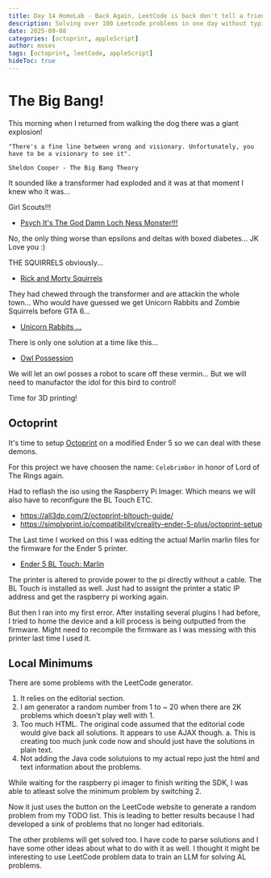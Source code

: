 ```yaml
---
title: Day 14 HomeLab - Back Again, LeetCode is back don't tell a friend...
description: Solving over 100 Leetcode problems in one day without typing! Look mom no hands!
date: 2025-09-08
categories: [octoprint, appleScript]
author: moses
tags: [octoprint, leetCode, appleScript]
hideToc: true
---
```


# The Big Bang!

This morning when I returned from walking the dog there was a giant explosion!

```
"There's a fine line between wrong and visionary. Unfortunately, you have to be a visionary to see it". 

Sheldon Cooper - The Big Bang Theory
```

It sounded like a transformer had exploded and it was at that moment I knew who it was...

Girl Scouts!!!

- [Psych It's The God Damn Loch Ness Monster!!!](https://youtu.be/pS_zE0DTWIU?si=F7WiZU2ZosdQ4xr4)

No, the only thing worse than epsilons and deltas with boxed diabetes... JK Love you :)

THE SQUIRRELS obviously...

- [Rick and Morty Squirrels](https://youtu.be/ojZVpb0cVkE?si=SN9pzWPDbMIot7IU)

They had chewed through the transformer and are attackin the whole town... 
Who would have guessed we get Unicorn Rabbits and Zombie Squirrels before GTA 6...

- [Unicorn Rabbits ... ](https://youtu.be/hBh3tTC_VuE?si=kU-CPBon43wtDGTx)

There is only one solution at a time like this... 

- [Owl Possession](https://youtube.com/shorts/_cW5aj8D7JI?si=KFuLi_asgeqG54S8)

We will let an owl posses a robot to scare off these vermin...
But we will need to manufactor the idol for this bird to control!

Time for 3D printing!

## Octoprint

It's time to setup [Octoprint](https://youtu.be/HBd0olxI-No?si=Lbe4XvmvI13EZkYW) on a modified Ender 5 so we can deal with these demons.

For this project we have choosen the name: `Celebrimbor` in honor of Lord of The Rings again.

Had to reflash the iso using the Raspberry Pi Imager. Which means we will also have to reconfigure the BL Touch ETC.

- https://all3dp.com/2/octoprint-bltouch-guide/
- https://simplyprint.io/compatibility/creality-ender-5-plus/octoprint-setup

The Last time I worked on this I was editing the actual Marlin marlin files for the firmware for the Ender 5 printer.

- [Ender 5 BL Touch: Marlin](https://www.youtube.com/watch?v=Jmu5Fh_nPtw)

The printer is altered to provide power to the pi directly without a cable. The BL Touch is installed as well.
Just had to assignt the printer a static IP address and get the raspberry pi working again.

But then I ran into my first error. After installing several plugins I had before, I tried to home the device and a kill process is being outputted from the firmware. Might need to recompile the firmware as I was messing with this printer last time I used it.

## Local Minimums

There are some problems with the LeetCode generator.

1. It relies on the editorial section.
2. I am generator a random number from 1 to ~ 20 when there are 2K problems which doesn't play well with 1.
3. Too much HTML. The original code assumed that the editorial code would give back all solutions. It appears to use AJAX though.
	a. This is creating too much junk code now and should just have the solutions in plain text.
4. Not adding the Java code solutuions to my actual repo just the html and text information about the problems.

While waiting for the raspberry pi imager to finish writing the SDK, I was able to atleast solve the minimum problem by switching 2.

Now it just uses the button on the LeetCode website to generate a random problem from my TODO list. This is leading to better results because I had developed a sink of problems that no longer had editorials.

The other problems will get solved too. I have code to parse solutions and I have some other ideas about what to do with it as well. 
I thought it might be interesting to use LeetCode problem data to train an LLM for solving AL problems.
